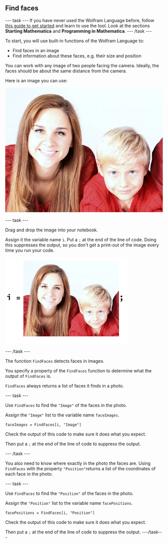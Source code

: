 ## Find faces

--- task ---
If you have never used the Wolfram Language before, follow [this guide to get started](https://projects.raspberrypi.org/en/projects/getting-started-with-mathematica) and learn to use the tool. Look at the sections **Starting Mathematica** and **Programming in Mathematica**.
--- /task ---

To start, you will use built-in functions of the Wolfram Language to:
+ Find faces in an image
+ Find information about these faces, e.g. their size and position

You can work with any image of two people facing the camera. Ideally, the faces should be about the same distance from the camera.

Here is an image you can use:

![original image](images/startingimage2.png)

--- task ---

Drag and drop the image into your notebook.

Assign it the variable name `i`. Put a `;` at the end of the line of code. Doing this suppresses the output, so you don't get a print-out of the image every time you run your code.

![assign image to variable i](images/iequals2.png)

--- /task ---

The function `FindFaces` detects faces in images.

You specify a property of the `FindFaces` function to determine what the output of `FindFaces` is.

`FindFaces` always returns a list of faces it finds in a photo.

--- task ---

Use `FindFaces` to find the `"Image"` of the faces in the photo.

Assign the `"Image"` list to the variable name `faceImages`.

```
faceImages = FindFaces[i, "Image"]
```

Check the output of this code to make sure it does what you expect.

Then put a `;` at the end of the line of code to suppress the output.

--- /task ---

You also need to know where exactly in the photo the faces are. Using `FindFaces` with the property `"Position"`returns a list of the coordinates of each face in the photo.

--- task ---

Use `FindFaces` to find the `"Position"` of the faces in the photo.

Assign the `"Position"` list to the variable name `facePositions`.

```
facePositions = FindFaces[i, "Position"]
```

Check the output of this code to make sure it does what you expect.

Then put a `;` at the end of the line of code to suppress the output.
---/task---




